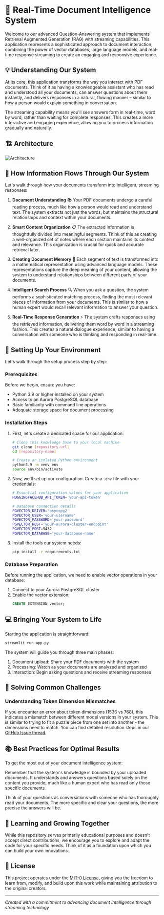 # 🤖 Real-Time Document Intelligence System

Welcome to our advanced Question-Answering system that implements Retrieval Augmented Generation (RAG) with streaming capabilities. This application represents a sophisticated approach to document interaction, combining the power of vector databases, large language models, and real-time response streaming to create an engaging and responsive experience.

## 💡 Understanding Our System

At its core, this application transforms the way you interact with PDF documents. Think of it as having a knowledgeable assistant who has read and understood all your documents, can answer questions about them instantly, and delivers responses in a natural, flowing manner – similar to how a person would explain something in conversation.

The streaming capability means you'll see answers form in real-time, word by word, rather than waiting for complete responses. This creates a more interactive and engaging experience, allowing you to process information gradually and naturally.

## 🏗️ Architecture

![Architecture](static/Streaming_Responses_RAG.png)

## 🔄 How Information Flows Through Our System

Let's walk through how your documents transform into intelligent, streaming responses:

1. **Document Understanding** 📚
   Your PDF documents undergo a careful reading process, much like how a person would read and understand text. The system extracts not just the words, but maintains the structural relationships and context within your documents.

2. **Smart Content Organization** 📋
   The extracted information is thoughtfully divided into meaningful segments. Think of this as creating a well-organized set of notes where each section maintains its context and relevance. This organization is crucial for quick and accurate retrieval later.

3. **Creating Document Memory** 🧠
   Each segment of text is transformed into a mathematical representation using advanced language models. These representations capture the deep meaning of your content, allowing the system to understand relationships between different parts of your documents.

4. **Intelligent Search Process** 🔍
   When you ask a question, the system performs a sophisticated matching process, finding the most relevant pieces of information from your documents. This is similar to how a human expert would recall relevant information to answer your question.

5. **Real-Time Response Generation** ⚡
   The system crafts responses using the retrieved information, delivering them word by word in a streaming fashion. This creates a natural dialogue experience, similar to having a conversation with someone who is thinking and responding in real-time.

## 🚀 Setting Up Your Environment

Let's walk through the setup process step by step:

### Prerequisites

Before we begin, ensure you have:
- Python 3.9 or higher installed on your system
- Access to an Aurora PostgreSQL database
- Basic familiarity with command line operations
- Adequate storage space for document processing

### Installation Steps

1. First, let's create a dedicated space for our application:
   ```bash
   # Clone this knowledge base to your local machine
   git clone [repository-url]
   cd [repository-name]

   # Create an isolated Python environment
   python3.9 -m venv env
   source env/bin/activate
   ```

2. Now, we'll set up our configuration. Create a `.env` file with your credentials:
   ```bash
   # Essential configuration values for your application
   HUGGINGFACEHUB_API_TOKEN='your-api-token'

   # Database connection details
   PGVECTOR_DRIVER='psycopg2'
   PGVECTOR_USER='your-username'
   PGVECTOR_PASSWORD='your-password'
   PGVECTOR_HOST='your-aurora-cluster-endpoint'
   PGVECTOR_PORT=5432
   PGVECTOR_DATABASE='your-database-name'
   ```

3. Install the tools our system needs:
   ```bash
   pip install -r requirements.txt
   ```

### Database Preparation

Before running the application, we need to enable vector operations in your database:

1. Connect to your Aurora PostgreSQL cluster
2. Enable the vector extension:
   ```sql
   CREATE EXTENSION vector;
   ```

## 💻 Bringing Your System to Life

Starting the application is straightforward:
```bash
streamlit run app.py
```

The system will guide you through three main phases:
1. Document upload: Share your PDF documents with the system
2. Processing: Watch as your documents are analyzed and organized
3. Interaction: Begin asking questions and receive streaming responses

## 🔧 Solving Common Challenges

### Understanding Token Dimension Mismatches

If you encounter an error about token dimensions (1536 vs 768), this indicates a mismatch between different model versions in your system. This is similar to trying to fit a puzzle piece from one set into another - the dimensions need to match. You can find detailed resolution steps in our [GitHub Issue thread](https://github.com/hwchase17/langchain/issues/2219).

## 📚 Best Practices for Optimal Results

To get the most out of your document intelligence system:

Remember that the system's knowledge is bounded by your uploaded documents. It understands and answers questions based solely on the content you provide, much like a human expert who has read only those specific documents.

Think of your questions as conversations with someone who has thoroughly read your documents. The more specific and clear your questions, the more precise the answers will be.

## 🤝 Learning and Growing Together

While this repository serves primarily educational purposes and doesn't accept direct contributions, we encourage you to explore and adapt the code for your specific needs. Think of it as a foundation upon which you can build your own innovations.

## 📜 License

This project operates under the [MIT-0 License](https://spdx.org/licenses/MIT-0.html), giving you the freedom to learn from, modify, and build upon this work while maintaining attribution to the original creators.

---

*Created with a commitment to advancing document intelligence through streaming technology*
